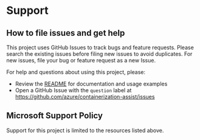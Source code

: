 #  Support

## How to file issues and get help  

This project uses GitHub Issues to track bugs and feature requests. Please search the existing 
issues before filing new issues to avoid duplicates.  For new issues, file your bug or 
feature request as a new Issue.

For help and questions about using this project, please:
- Review the [README](README.md) for documentation and usage examples
- Open a GitHub Issue with the `question` label at https://github.com/azure/containerization-assist/issues

## Microsoft Support Policy  

Support for this project is limited to the resources listed above.